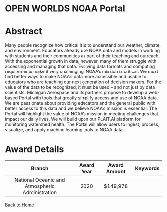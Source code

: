 
OPEN WORLDS NOAA Portal
=======================

# Abstract


Many people recognize how critical it is to understand our weather, climate, and environment. Educators already use NOAA data and models in working with students and their communities as part of their teaching and outreach. With the exponential growth in data, however, many of them struggle with accessing and managing that data. Evolving data formats and computing requirements make it very challenging. NOAA’s mission is critical. We must find better ways to make NOAA’s data more accessible and usable to educators who are teaching our next generation of decision makers. For the value of the data to be recognized, it must be used – and not just by data scientists. Michigan Aerospace and its partners propose to develop a web-based Portal with tools that greatly simplify access and use of NOAA data. We are passionate about providing educators and the general public with better access to this data and we believe NOAA’s mission is essential. The Portal will highlight the value of NOAA’s mission in meeting challenges that impact our daily lives. We will build upon our PLAIT.AI platform for monitoring watershed health. The Portal will allow users to ingest, process, visualize, and apply machine learning tools to NOAA data.  

# Award Details

|Branch|Award Year|Award Amount|Keywords|
| :---: | :---: | :---: | :---: |
|National Oceanic and Atmospheric Administration|2020|$149,978||
  
  


[Back to Home](https://github.com/chrischow/dod_sbir_awards/CC/#837)